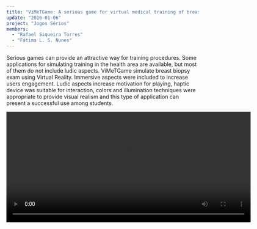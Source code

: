 ```yaml
---
title: "ViMeTGame: A serious game for virtual medical training of breast biopsy"
update: "2016-01-06"
project: "Jogos Sérios"
members:
  - "Rafael Siqueira Torres"
  - "Fátima L. S. Nunes"
---
```

Serious games can provide an attractive way for training procedures. Some applications for simulating training in the health area are available, but most of them do not include ludic aspects. ViMeTGame simulate breast biopsy exam using Virtual Reality. Immersive aspects were included to increase users engagement. Ludic aspects increase motivation for playing, haptic device was suitable for interaction, colors and illumination techniques were appropriate to provide visual realism and this type of application can present a successful use among students.

<video width="640" height="290" controls>
  <source src="{{ "files/researches/4JogosSeriosvimetGameFull.mp4" | absolute_url }}" type="video/mp4">
Your browser does not support the video tag.
</video>